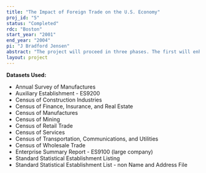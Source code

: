 ```yaml
---
title: "The Impact of Foreign Trade on the U.S. Economy"
proj_id: "5"
status: "Completed"
rdc: "Boston"
start_year: "2001"
end_year: "2004"
pi: "J Bradford Jensen"
abstract: "The project will proceed in three phases. The first will enhance the export and import information on Economic Censuses and Surveys. We will develop and test linkages between transaction level Foreign Trade data and Economic Census and Survey data and compare the links developed by CES to those developed by the Census Bureau’s Foreign Trade Division (FTD). If improvements in linkages methods are identified, we will provide advice to FTD. The second phase will analyze transaction level detail to examine changes in foreign trade transactions, focusing initially on related party transactions, potential underreporting, and impact of FTD outreach efforts. This component of the project will focus on identifying reasons for such changes. The third phase of the project will develop empirical and analytical framework to investigate the impact of trade on the U.S. economy - focusing on how firms allocate economic activity between domestic and foreign production and the impact of this on the domestic economy (including workers and regional economies). This component makes use of the data developed in the previous phases to develop new estimates of the impact of foreign trade on U.S. industries. It will examine how imports and exports affect domestic production, employment, and productivity. It will also examine how firm responses to trade affect local labor market outcomes."
layout: project
---
```


**Datasets Used:**

  - Annual Survey of Manufactures 
  - Auxiliary Establishment - ES9200 
  - Census of Construction Industries 
  - Census of Finance, Insurance, and Real Estate 
  - Census of Manufactures 
  - Census of Mining 
  - Census of Retail Trade 
  - Census of Services 
  - Census of Transportation, Communications, and Utilities 
  - Census of Wholesale Trade 
  - Enterprise Summary Report - ES9100 (large company) 
  - Standard Statistical Establishment Listing 
  - Standard Statistical Establishment List - non Name and Address File 

